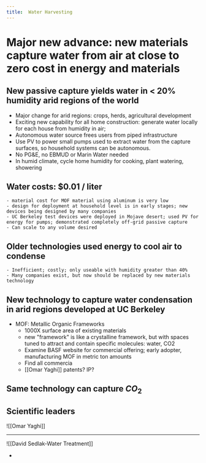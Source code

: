 ```yaml
---
title:  Water Harvesting
---
```

# Major new advance: new materials capture water from air at close to zero cost in energy and materials

## New passive capture yields water in < 20% humidity arid regions of the world

- Major change for arid regions: crops, herds, agricultural development
-  Exciting new capability for all home construction: generate water locally for each house from humidity in air; 
- Autonomous water source frees users from piped infrastructure
- Use PV to power small pumps used to extract water from the capture surfaces, so household systems can be autonomous.
- No PG&E, no EBMUD or Marin Water needed
- In humid climate, cycle home humidity for cooking, plant watering, showering
## Water costs:  $0.01 / liter
	- material cost for MOF material using aluminum is very low
	- design for deployment at household level is in early stages; new devices being designed by many companies
	- UC Berkeley test devices were deployed in Mojave desert; used PV for energy for pumps; demonstrated completely off-grid passive capture
	- Can scale to any volume desired
## Older technologies used energy to cool air to condense
	- Inefficient; costly; only useable with humidity greater than 40%
	- Many companies exist, but now should be replaced by new materials technology

## New technology to capture water condensation in arid regions developed at UC Berkeley
- MOF: Metallic Organic Frameworks
	- 1000X surface area of existing materials
	- new "framework" is like a crystalline framework, but with spaces tuned to attract and contain specific molecules: water, CO2
	- Examine BASF website for commercial offering; early adopter, manufacturing MOF in metric ton amounts
	- Find all commercia
	-  [[Omar Yaghi]] patents? IP?
## Same technology can capture $CO_{2}$
## Scientific leaders
![[Omar Yaghi]]

---

![[David Sedlak-Water Treatment]]

- 
